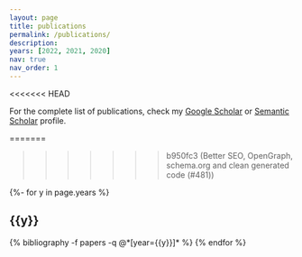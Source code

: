 ```yaml
---
layout: page
title: publications
permalink: /publications/
description: 
years: [2022, 2021, 2020]
nav: true
nav_order: 1
---
```

<<<<<<< HEAD

For the complete list of publications, check my [Google Scholar](https://scholar.google.com/citations?user=1AgA0_YAAAAJ&hl=en) or [Semantic Scholar](https://www.semanticscholar.org/author/Giorgos-Vernikos/1972392392) profile.

=======
<!-- _pages/publications.md -->
>>>>>>> b950fc3 (Better SEO, OpenGraph, schema.org and clean generated code (#481))
<div class="publications">

{%- for y in page.years %}
  <h2 class="year">{{y}}</h2>
  {% bibliography -f papers -q @*[year={{y}}]* %}
{% endfor %}

</div>
